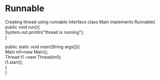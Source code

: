 # Runnable
Creating thread using runnable interface
class Main implements Runnable{  
public void run(){  
System.out.println("thread is running");  
}  
  
public static void main(String args[]){  
Main m1=new Main();  
Thread t1 =new Thread(m1);  
t1.start();  
 }  
}
